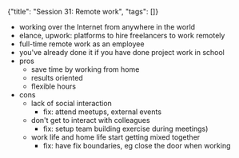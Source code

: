 {"title": "Session 31: Remote work", "tags": []}

* working over the Internet from anywhere in the world
* elance, upwork: platforms to hire freelancers to work remotely
* full-time remote work as an employee
* you've already done it if you have done project work in school
* pros
  * save time by working from home
  * results oriented
  * flexible hours
* cons
  * lack of social interaction
    * fix: attend meetups, external events
  * don't get to interact with colleagues
    * fix: setup team building exercise during meetings)
  * work life and home life start getting mixed together
    * fix: have fix boundaries, eg close the door when working

